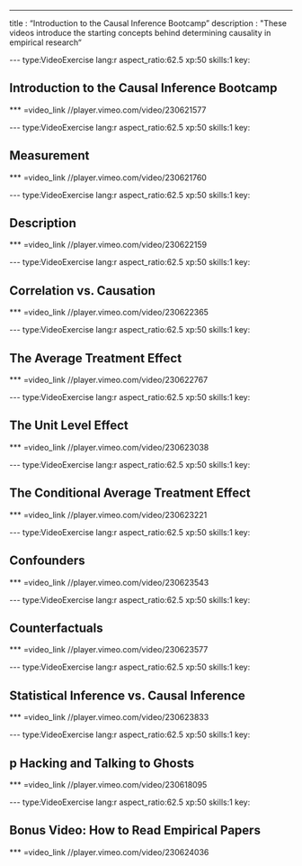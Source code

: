 --- 
title       : “Introduction to the Causal Inference Bootcamp”
description : "These videos introduce the starting concepts behind determining causality in empirical research“
  
--- type:VideoExercise lang:r aspect_ratio:62.5 xp:50 skills:1 key:
## Introduction to the Causal Inference Bootcamp
*** =video_link
//player.vimeo.com/video/230621577
 

--- type:VideoExercise lang:r aspect_ratio:62.5 xp:50 skills:1 key:
## Measurement
*** =video_link
//player.vimeo.com/video/230621760


--- type:VideoExercise lang:r aspect_ratio:62.5 xp:50 skills:1 key:
## Description
*** =video_link
//player.vimeo.com/video/230622159


--- type:VideoExercise lang:r aspect_ratio:62.5 xp:50 skills:1 key:
## Correlation vs. Causation
*** =video_link
//player.vimeo.com/video/230622365


--- type:VideoExercise lang:r aspect_ratio:62.5 xp:50 skills:1 key:
## The Average Treatment Effect
*** =video_link
//player.vimeo.com/video/230622767


--- type:VideoExercise lang:r aspect_ratio:62.5 xp:50 skills:1 key:
## The Unit Level Effect
*** =video_link
//player.vimeo.com/video/230623038


--- type:VideoExercise lang:r aspect_ratio:62.5 xp:50 skills:1 key:
## The Conditional Average Treatment Effect
*** =video_link
//player.vimeo.com/video/230623221


--- type:VideoExercise lang:r aspect_ratio:62.5 xp:50 skills:1 key:
## Confounders
*** =video_link
//player.vimeo.com/video/230623543


--- type:VideoExercise lang:r aspect_ratio:62.5 xp:50 skills:1 key:
## Counterfactuals
*** =video_link
//player.vimeo.com/video/230623577


--- type:VideoExercise lang:r aspect_ratio:62.5 xp:50 skills:1 key:
## Statistical Inference vs. Causal Inference
*** =video_link
//player.vimeo.com/video/230623833


--- type:VideoExercise lang:r aspect_ratio:62.5 xp:50 skills:1 key:
## p Hacking and Talking to Ghosts
*** =video_link
//player.vimeo.com/video/230618095


--- type:VideoExercise lang:r aspect_ratio:62.5 xp:50 skills:1 key:
## Bonus Video: How to Read Empirical Papers
*** =video_link
//player.vimeo.com/video/230624036


